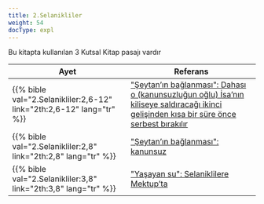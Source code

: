 ```yaml
---
title: 2.Selanikliler
weight: 54
docType: expl
---
```


Bu kitapta kullanılan 3 Kutsal Kitap pasajı vardır

| Ayet | Referans |
|-------|-----------|
| {{% bible val="2.Selanikliler:2,6-12" link="2th:2,6-12" lang="tr" %}} | ["Şeytan’ın bağlanması": Dahası o (kanunsuzluğun oğlu) İsa’nın kiliseye saldıracağı ikinci gelişinden kısa bir süre önce serbest bırakılır](../exampleSite/content/expl/../expl/content/1000y/the-thousand-year-kingdom#1f30) |
| {{% bible val="2.Selanikliler:2,8" link="2th:2,8" lang="tr" %}} | ["Şeytan’ın bağlanması": kanunsuz](../exampleSite/content/expl/../expl/content/1000y/the-thousand-year-kingdom#1f30) |
| {{% bible val="2.Selanikliler:3,8" link="2th:3,8" lang="tr" %}} | ["Yaşayan su": Selaniklilere Mektup’ta](../exampleSite/content/expl/../expl/content/paradise/the-new-jerusalem#34a7) |
